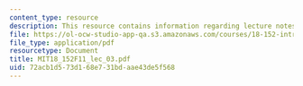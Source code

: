 ```yaml
---
content_type: resource
description: This resource contains information regarding lecture notes.
file: https://ol-ocw-studio-app-qa.s3.amazonaws.com/courses/18-152-introduction-to-partial-differential-equations-fall-2011/72acb1d573d168e731bdaae43de5f568_MIT18_152F11_lec_03.pdf
file_type: application/pdf
resourcetype: Document
title: MIT18_152F11_lec_03.pdf
uid: 72acb1d5-73d1-68e7-31bd-aae43de5f568
---
```

